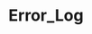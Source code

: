 ---
layout: list
type: category
title: Error_Log
slug: error
sidebar: true
order: 5
description: >
  Error_ Log
---